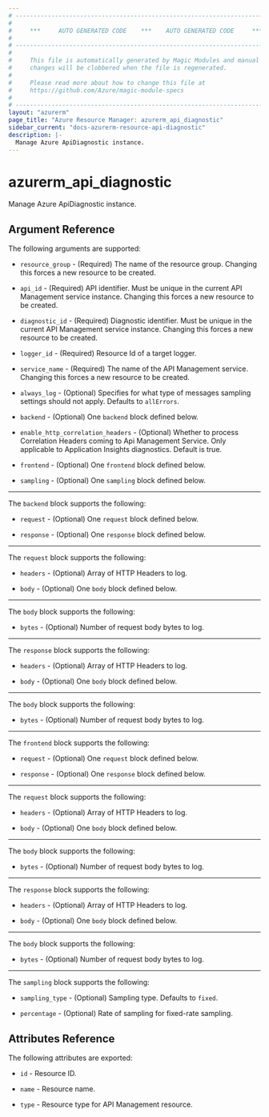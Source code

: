 ```yaml
---
# ----------------------------------------------------------------------------
#
#     ***     AUTO GENERATED CODE    ***    AUTO GENERATED CODE     ***
#
# ----------------------------------------------------------------------------
#
#     This file is automatically generated by Magic Modules and manual
#     changes will be clobbered when the file is regenerated.
#
#     Please read more about how to change this file at
#     https://github.com/Azure/magic-module-specs
#
# ----------------------------------------------------------------------------
layout: "azurerm"
page_title: "Azure Resource Manager: azurerm_api_diagnostic"
sidebar_current: "docs-azurerm-resource-api-diagnostic"
description: |-
  Manage Azure ApiDiagnostic instance.
---
```


# azurerm_api_diagnostic

Manage Azure ApiDiagnostic instance.


## Argument Reference

The following arguments are supported:

* `resource_group` - (Required) The name of the resource group. Changing this forces a new resource to be created.

* `api_id` - (Required) API identifier. Must be unique in the current API Management service instance. Changing this forces a new resource to be created.

* `diagnostic_id` - (Required) Diagnostic identifier. Must be unique in the current API Management service instance. Changing this forces a new resource to be created.

* `logger_id` - (Required) Resource Id of a target logger.

* `service_name` - (Required) The name of the API Management service. Changing this forces a new resource to be created.

* `always_log` - (Optional) Specifies for what type of messages sampling settings should not apply. Defaults to `allErrors`.

* `backend` - (Optional) One `backend` block defined below.

* `enable_http_correlation_headers` - (Optional) Whether to process Correlation Headers coming to Api Management Service. Only applicable to Application Insights diagnostics. Default is true.

* `frontend` - (Optional) One `frontend` block defined below.

* `sampling` - (Optional) One `sampling` block defined below.

---

The `backend` block supports the following:

* `request` - (Optional) One `request` block defined below.

* `response` - (Optional) One `response` block defined below.


---

The `request` block supports the following:

* `headers` - (Optional) Array of HTTP Headers to log.

* `body` - (Optional) One `body` block defined below.


---

The `body` block supports the following:

* `bytes` - (Optional) Number of request body bytes to log.

---

The `response` block supports the following:

* `headers` - (Optional) Array of HTTP Headers to log.

* `body` - (Optional) One `body` block defined below.


---

The `body` block supports the following:

* `bytes` - (Optional) Number of request body bytes to log.

---

The `frontend` block supports the following:

* `request` - (Optional) One `request` block defined below.

* `response` - (Optional) One `response` block defined below.


---

The `request` block supports the following:

* `headers` - (Optional) Array of HTTP Headers to log.

* `body` - (Optional) One `body` block defined below.


---

The `body` block supports the following:

* `bytes` - (Optional) Number of request body bytes to log.

---

The `response` block supports the following:

* `headers` - (Optional) Array of HTTP Headers to log.

* `body` - (Optional) One `body` block defined below.


---

The `body` block supports the following:

* `bytes` - (Optional) Number of request body bytes to log.

---

The `sampling` block supports the following:

* `sampling_type` - (Optional) Sampling type. Defaults to `fixed`.

* `percentage` - (Optional) Rate of sampling for fixed-rate sampling.

## Attributes Reference

The following attributes are exported:

* `id` - Resource ID.

* `name` - Resource name.

* `type` - Resource type for API Management resource.
